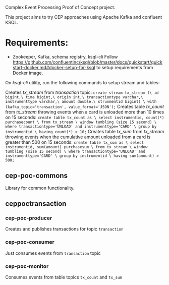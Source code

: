 Complex Event Processing Proof of Concept project.

This project aims to try CEP approaches using Apache Kafka and confluent KSQL.

# Requirements:
- Zookeeper, Kafka, schema registry, ksql-cli
Follow https://github.com/confluentinc/ksql/blob/master/docs/quickstart/quickstart-docker.md#docker-setup-for-ksql to setup requirements from Docker image. 

On *ksql-cli* utility, run the following commands to setup stream and tables:

Creates *tx_stream* from *transaction* topic:
`
create stream tx_stream (\
id bigint,\
time bigint,\
origin int,\
transactiontype varchar,\
instrumenttype varchar,\
amount double,\
strunmentid bigint) \
with (kafka_topic='transaction', value_format='JSON');
`
Creates table *tx_count* from *tx_stream* throwing events when a card is unloaded more than 10 times on 15 seconds:
`
create table tx_count as \
select instrumentid, count(*) purchasecount \
from tx_stream \
window tumbling (size 15 second) \
where transactiontype='UNLOAD' and instrumenttype='CARD' \
group by instrumentid \
having count(*) > 10;
`
Creates table *tx_sum* from *tx_stream* throwing events when the cumulative amount unloaded from a card is greater than 500 on 15 seconds:
`
create table tx_sum as \
select instrumentid, sum(amount) purchasesum \
from tx_stream \
window tumbling (size 15 second) \
where transactiontype='UNLOAD' and instrumenttype='CARD' \
group by instrumentid \
having sum(amount) > 500;
` 

## cep-poc-commons

Library for common functionality.

## ceppoctransaction

### cep-poc-producer

Creates and publishes transactions for topic `transaction`

### cep-poc-consumer

Just consumes events from `transaction` topic

### cep-poc-monitor

Consumes events from table topics `tx_count` and `tx_sum`
